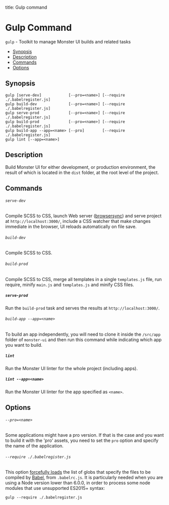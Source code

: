 title: Gulp command

# Gulp Command

`gulp` - Toolkit to manage Monster UI builds and related tasks

* [Synopsis](#synopsis)
* [Description](#description)
* [Commands](#comamnds)
* [Options](#Options)

## Synopsis

```
gulp [serve-dev]            [--pro=<name>] [--require ./.babelregister.js]
gulp build-dev              [--pro=<name>] [--require ./.babelregister.js]
gulp serve-prod             [--pro=<name>] [--require ./.babelregister.js]
gulp build-prod             [--pro=<name>] [--require ./.babelregister.js]
gulp build-app --app=<name> [--pro]        [--require ./.babelregister.js]
gulp lint [--app=<name>]
```

## Description

Build Monster UI for either development, or production environment, the result of which is located in the `dist` folder, at the root level of the project.

## Commands

###### `serve-dev`

Compile SCSS to CSS, launch Web server ([browsersync](https://www.npmjs.com/package/browser-sync)) and serve project at `http://localhost:3000/`, include a CSS watcher that make changes immediate in the browser, UI reloads automatically on file save.

###### `build-dev`

Compile SCSS to CSS.

###### `build-prod`

Compile SCSS to CSS, merge all templates in a single `templates.js` file, run require, minify `main.js` and `templates.js` and minify CSS files.

##### `serve-prod`

Run the `build-prod` task and serves the results at `http://localhost:3000/`.

###### `build-app --app=<name>`

To build an app independently, you will need to clone it inside the `/src/app` folder of `monster-ui` and then run this command while indicating which app you want to build.

##### `lint`

Run the Monster UI linter for the whole project (including apps).

##### `lint --app=<name>`

Run the Monster UI linter for the app specified as `<name>`.

## Options

###### `--pro=<name>`

Some applications might have a pro version. If that is the case and you want to build it with the 'pro' assets, you need to set the `pro` option and specify the name of the application.

###### `--require ./.babelregister.js`

This option [forcefully loads](https://github.com/babel/babel/issues/4082) the list of globs that specify the files to be compiled by [Babel](https://babeljs.io/), from `.babelrc.js`. It is particularly needed when you are using a Node version lower than 6.0.0, in order to process some node modules that use unsupported ES2015+ syntax:

```
gulp --require ./.babelregister.js
```
